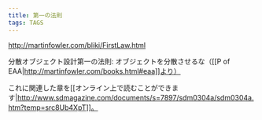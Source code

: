 ```yaml
---
title: 第一の法則
tags: TAGS
---
```


http://martinfowler.com/bliki/FirstLaw.html

分散オブジェクト設計第一の法則: オブジェクトを分散させるな（[[P of EAA|http://martinfowler.com/books.html#eaa]]より）

これに関連した章を[[オンライン上で読むことができます|http://www.sdmagazine.com/documents/s=7897/sdm0304a/sdm0304a.htm?temp=src8Ub4XpT]]。
